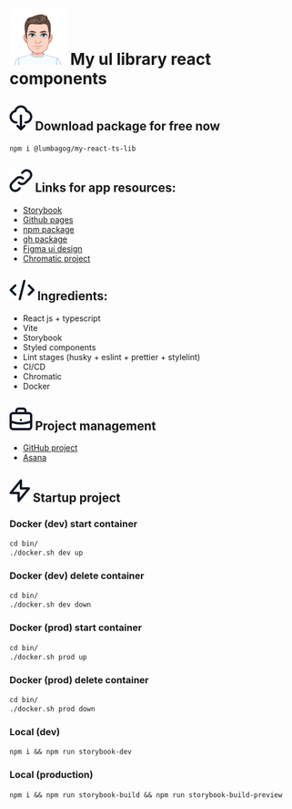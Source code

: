 # ![](https://github.com/LumbagoG/myReactTsLib/blob/master/public/images/glebLogo.png?raw=true) My ul library react components

## ![](https://raw.githubusercontent.com/LumbagoG/myReactTsLib/38e70934be1a0e46235be07e7e8f9321213cdb37/public/icons/download.svg) Download package for free now

`npm i @lumbagog/my-react-ts-lib`

## ![](https://raw.githubusercontent.com/LumbagoG/myReactTsLib/38e70934be1a0e46235be07e7e8f9321213cdb37/public/icons/link.svg) Links for app resources:

-   [Storybook](https://master--6405776599109c9529f5c23a.chromatic.com/?path=/story)
-   [Github pages](https://lumbagog.github.io/myReactTsLib)
-   [npm package](https://www.npmjs.com/package/@lumbagog/my-react-ts-lib?activeTab=readme)
-   [gh package](https://github.com/LumbagoG/myReactTsLib/pkgs/npm/my-react-ts-lib)
-   [Figma ui design](https://www.figma.com/file/Aq10VUMGoFEoKWoBccdelr/myReactTsLib?node-id=0-1&t=DBCdWMr1eON7Qb1I-0)
-   [Chromatic project](https://www.chromatic.com/library?appId=6405776599109c9529f5c23a&branch=master)

## ![](https://raw.githubusercontent.com/LumbagoG/myReactTsLib/38e70934be1a0e46235be07e7e8f9321213cdb37/public/icons/code.svg) Ingredients:

-   React js + typescript
-   Vite
-   Storybook
-   Styled components
-   Lint stages (husky + eslint + prettier + stylelint)
-   CI/CD
-   Chromatic
-   Docker


## ![](https://raw.githubusercontent.com/LumbagoG/myReactTsLib/b646dfcbf0d304a17e267dba8519d3c2b14fe0fd/public/icons/bag.svg) Project management

-   [GitHub project](https://github.com/users/LumbagoG/projects/1)
-   [Asana](https://app.asana.com/0/1204200821295672/1204200821295672)

## ![](https://raw.githubusercontent.com/LumbagoG/myReactTsLib/38e70934be1a0e46235be07e7e8f9321213cdb37/public/icons/power.svg) Startup project

### Docker (dev) start container

```
cd bin/
./docker.sh dev up
```

### Docker (dev) delete container

```
cd bin/
./docker.sh dev down
```

### Docker (prod) start container

```
cd bin/
./docker.sh prod up
```

### Docker (prod) delete container

```
cd bin/
./docker.sh prod down
```

### Local (dev)

```
npm i && npm run storybook-dev
```

### Local (production)

```
npm i && npm run storybook-build && npm run storybook-build-preview
```

